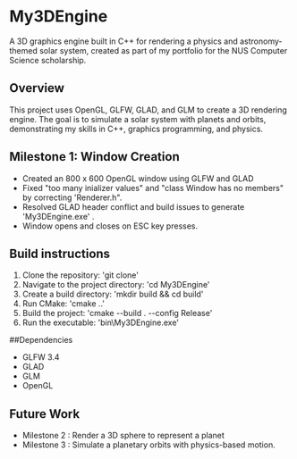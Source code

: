 # My3DEngine
A 3D graphics engine built in C++ for rendering a physics and astronomy-themed solar system, created as part of my portfolio for the NUS Computer Science scholarship.

## Overview
This project uses OpenGL, GLFW, GLAD, and GLM to create a 3D rendering engine. The goal is to simulate a solar system with planets and orbits, demonstrating my skills in C++, graphics programming, and physics.


## Milestone 1: Window Creation
- Created an 800 x 600 OpenGL window using GLFW and GLAD
- Fixed "too many inializer values" and "class Window has no members" by correcting 'Renderer.h".
- Resolved GLAD header conflict and build issues to generate 'My3DEngine.exe' .
- Window opens and closes on ESC key presses.

## Build instructions 
1. Clone the repository: 'git clone<repeository-url>'
2. Navigate to the project directory: 'cd My3DEngine'
3. Create a build directory: 'mkdir build && cd build'
4. Run CMake: 'cmake ..'
5. Build the project: 'cmake --build . --config Release'
6. Run the executable: 'bin\My3DEngine.exe'

##Dependencies 
- GLFW 3.4 
- GLAD
- GLM
- OpenGL

## Future Work
- Milestone 2 : Render a 3D sphere to represent a planet
- Milestone 3 : Simulate a planetary orbits with physics-based motion.